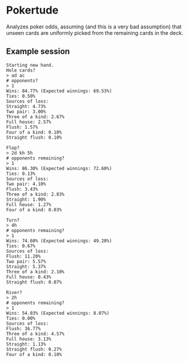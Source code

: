 # Pokertude

Analyzes poker odds, assuming (and this is a very bad assumption) that unseen cards are uniformly picked from the remaining cards in the deck.

## Example session

```
Starting new hand.
Hole cards?
> ad ac
# opponents?
> 1
Wins: 84.77% (Expected winnings: 69.53%)
Ties: 0.50%
Sources of loss:
Straight: 4.73%
Two pair: 3.00%
Three of a kind: 2.67%
Full house: 2.57%
Flush: 1.57%
Four of a kind: 0.10%
Straight flush: 0.10%

Flop?
> 2d kh 5h
# opponents remaining?
> 1
Wins: 86.30% (Expected winnings: 72.60%)
Ties: 0.13%
Sources of loss:
Two pair: 4.10%
Flush: 3.43%
Three of a kind: 2.83%
Straight: 1.90%
Full house: 1.27%
Four of a kind: 0.03%

Turn?
> 4h
# opponents remaining?
> 1
Wins: 74.60% (Expected winnings: 49.20%)
Ties: 0.67%
Sources of loss:
Flush: 11.20%
Two pair: 5.57%
Straight: 5.37%
Three of a kind: 2.10%
Full house: 0.43%
Straight flush: 0.07%

River?
> 2h
# opponents remaining?
> 1
Wins: 54.03% (Expected winnings: 8.07%)
Ties: 0.00%
Sources of loss:
Flush: 36.77%
Three of a kind: 4.57%
Full house: 3.13%
Straight: 1.13%
Straight flush: 0.27%
Four of a kind: 0.10%
```
